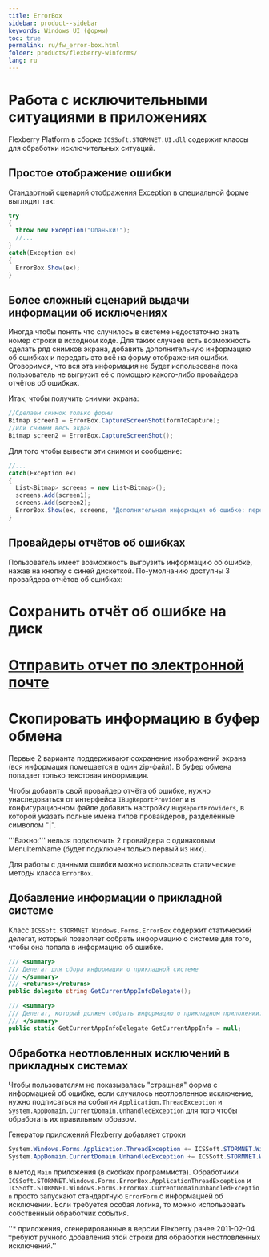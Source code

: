 ```yaml
---
title: ErrorBox
sidebar: product--sidebar
keywords: Windows UI (формы)
toc: true
permalink: ru/fw_error-box.html
folder: products/flexberry-winforms/
lang: ru
---
```




# Работа с исключительными ситуациями в приложениях
Flexberry Platform в сборке `ICSSoft.STORMNET.UI.dll` содержит классы для обработки исключительных ситуаций. 


## Простое отображение ошибки
Стандартный сценарий отображения Exception в специальной форме выглядит так:
```cs
try
{
  throw new Exception("Опаньки!");
  //...
}
catch(Exception ex)
{
  ErrorBox.Show(ex);
}
```
## Более сложный сценарий выдачи информации об исключениях
Иногда чтобы понять что случилось в системе недостаточно знать номер строки в исходном коде. Для таких случаев есть возможность сделать ряд снимков экрана, добавить дополнительную информацию об ошибках и передать это всё на форму отображения ошибки. Оговоримся, что вся эта информация не будет использована пока пользователь не выгрузит её с помощью какого-либо провайдера отчётов об ошибках.

Итак, чтобы получить снимки экрана:

```cs
//Сделаем снимок только формы
Bitmap screen1 = ErrorBox.CaptureScreenShot(formToCapture);
//или снимем весь экран
Bitmap screen2 = ErrorBox.CaptureScreenShot();

```

Для того чтобы вывести эти снимки и сообщение:
```cs
//...
catch(Exception ex)
{
  List<Bitmap> screens = new List<Bitmap>();
  screens.Add(screen1);
  screens.Add(screen2);
  ErrorBox.Show(ex, screens, "Дополнительная информация об ошибке: переменная Х имеет значение:" + X);
}
```

## Провайдеры отчётов об ошибках
Пользователь имеет возможность выгрузить информацию об ошибке, нажав на кнопку с синей дискеткой. По-умолчанию доступны 3 провайдера отчётов об ошибках: 
# Сохранить отчёт об ошибке на диск
# [Отправить отчет по электронной почте](send-to-email-bug-report-provider.html)
# Скопировать информацию в буфер обмена

Первые 2 варианта поддерживают сохранение изображений экрана (вся информация помещается в один zip-файл). В буфер обмена попадает только текстовая информация.


Чтобы добавить свой провайдер отчёта об ошибке, нужно унаследоваться от интерфейса `IBugReportProvider` и в конфигурационном файле добавить настройку `BugReportProviders`, в которой указать полные имена типов провайдеров, разделённые символом "|". 

'''Важно:''' нельзя подключить 2 провайдера с одинаковым MenuItemName (будет подключен только первый из них).

Для работы с данными ошибки можно использовать статические методы класса `ErrorBox`.


## Добавление информации о прикладной системе
Класс `ICSSoft.STORMNET.Windows.Forms.ErrorBox` содержит статический делегат, который позволяет собрать информацию о системе для того, чтобы она попала в информацию об ошибке.

```cs
/// <summary>
/// Делегат для сбора информации о прикладной системе
/// </summary>
/// <returns></returns>
public delegate string GetCurrentAppInfoDelegate();

/// <summary>
/// Делегат, который должен собрать информацию о прикладном приложении. Его результат будет присобачен к общей информации о системе.
/// </summary>
public static GetCurrentAppInfoDelegate GetCurrentAppInfo = null;
```

## Обработка неотловленных исключений в прикладных системах
Чтобы пользователям не показывалась "страшная" форма с информацией об ошибке, если случилось неотловленное исключение, нужно подписаться на события `Application.ThreadException` и `System.AppDomain.CurrentDomain.UnhandledException` для того чтобы обработать их правильным образом.

Генератор приложений Flexberry добавляет строки
```cs
System.Windows.Forms.Application.ThreadException += ICSSoft.STORMNET.Windows.Forms.ErrorBox.ApplicationThreadException;
System.AppDomain.CurrentDomain.UnhandledException += ICSSoft.STORMNET.Windows.Forms.ErrorBox.CurrentDomainUnhandledException;
```
в метод `Main` приложения (в скобках программиста). Обработчики `ICSSoft.STORMNET.Windows.Forms.ErrorBox.ApplicationThreadException` и `ICSSoft.STORMNET.Windows.Forms.ErrorBox.CurrentDomainUnhandledException` просто запускают стандартную `ErrorForm` с информацией об исключении. Если требуется особая логика, то можно использовать собственный обработчик события. 

''* приложения, сгенерированные в версии Flexberry ранее 2011-02-04 требуют ручного добавления этой строки для обработки неотловленных исключений.''

 

